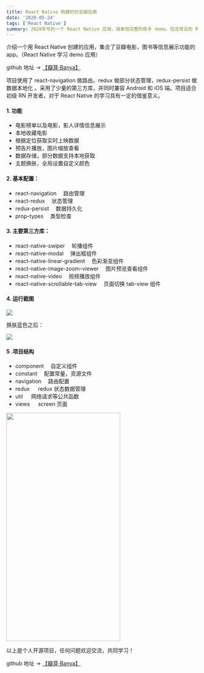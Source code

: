 ```yaml
---
title: React Native 构建的仿豆瓣应用
date: '2020-05-24'
tags: ['React Native']
summary: 2020年写的一个 React Native 应用，简单但完整的练手 demo。包含常见的 React Native 库，网络，状态管理，主题...麻雀虽小五脏俱全
---
```


介绍一个用 React Native 创建的应用，集合了豆瓣电影，图书等信息展示功能的 app。（React Native 学习 demo 应用）

github 地址 → [【瓣芽·Banya】](https://github.com/lexguy/Banya_ReactNative)

项目使用了 react-navigation 做路由。redux 做部分状态管理，redux-persist 做数据本地化 。采用了少量的第三方库，并同时兼容 Android 和 iOS 端。项目适合初级 RN 开发者，对于 React Native 的学习具有一定的借鉴意义。

#### 1. 功能

- 电影榜单以及电影，影人详情信息展示
- 本地收藏电影
- 根据定位获取实时上映数据
- 预告片播放，图片缩放查看
- 数据存储，部分数据支持本地获取
- 主题换肤，全局设置自定义颜色

#### 2. 基本配置：

- react-navigation 　路由管理
- react-redux 　状态管理
- redux-persist 　数据持久化
- prop-types 　类型检查

#### 3. 主要第三方库：

- react-native-swiper 　轮播组件
- react-native-modal 　弹出框组件
- react-native-linear-gradient 　色彩渐变组件
- react-native-image-zoom-viewer 　图片预览查看组件
- react-native-video 　视频播放组件
- react-native-scrollable-tab-view 　页面切换 tab-view 组件

#### 4. 运行截图

<img src="https://pic.downk.cc/item/5eca95aac2a9a83be549daa9.png" />

换肤蓝色之后：

<img src="https://pic.downk.cc/item/5eca95aac2a9a83be549daaf.png" />

#### 5 .项目结构

- component 　自定义组件
- constant 　配置常量，资源文件
- navigation 　路由配置
- redux 　 redux 状态数据管理
- util 　 网络请求等公共函数
- views 　 screen 页面

<img src="https://ae01.alicdn.com/kf/H3fd218b8e1a546928ccf3ff86116ae91l.png"  width="300"  height="600" />

以上是个人开源项目，任何问题欢迎交流，共同学习！

github 地址 → [【瓣芽·Banya】](https://github.com/lexguy/Banya_ReactNative)
